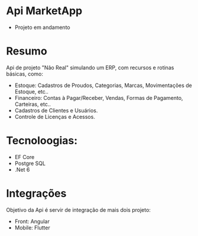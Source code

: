 # Api MarketApp

- Projeto em andamento

# Resumo
Api de projeto "Não Real" simulando um ERP, com recursos e rotinas básicas, como:
- Estoque: Cadastros de Proudos, Categorias, Marcas, Movimentações de Estoque, etc..
- Financeiro: Contas à Pagar/Receber, Vendas, Formas de Pagamento, Carteiras, etc..
- Cadastros de Clientes e Usuários.
- Controle de Licenças e Acessos.

# Tecnoloogias:
- EF Core
- Postgre SQL
- .Net 6

# Integrações
Objetivo da Api é servir de integração de mais dois projeto: 
- Front: Angular
- Mobile: Flutter

